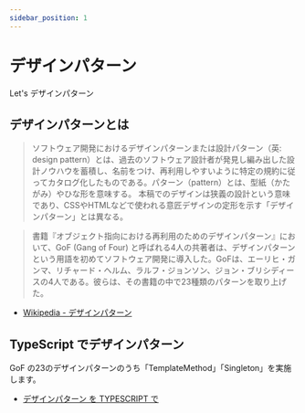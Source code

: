```yaml
---
sidebar_position: 1
---
```


# デザインパターン

Let's デザインパターン

## デザインパターンとは

> ソフトウェア開発におけるデザインパターンまたは設計パターン（英: design pattern）とは、過去のソフトウェア設計者が発見し編み出した設計ノウハウを蓄積し、名前をつけ、再利用しやすいように特定の規約に従ってカタログ化したものである。パターン（pattern）とは、型紙（かたがみ）やひな形を意味する。
> 本稿でのデザインは狭義の設計という意味であり、CSSやHTMLなどで使われる意匠デザインの定形を示す「デザインパターン」とは異なる。

> 書籍『オブジェクト指向における再利用のためのデザインパターン』において、GoF (Gang of Four) と呼ばれる4人の共著者は、デザインパターンという用語を初めてソフトウェア開発に導入した。GoFは、エーリヒ・ガンマ、リチャード・ヘルム、ラルフ・ジョンソン、ジョン・ブリシディースの4人である。彼らは、その書籍の中で23種類のパターンを取り上げた。

- [Wikipedia - デザインパターン](https://ja.wikipedia.org/wiki/%E3%83%87%E3%82%B6%E3%82%A4%E3%83%B3%E3%83%91%E3%82%BF%E3%83%BC%E3%83%B3_(%E3%82%BD%E3%83%95%E3%83%88%E3%82%A6%E3%82%A7%E3%82%A2))

## TypeScript でデザインパターン

GoF の23のデザインパターンのうち「TemplateMethod」「Singleton」を実施します。

- [デザインパターン を TYPESCRIPT で](https://refactoring.guru/ja/design-patterns/typescript)

